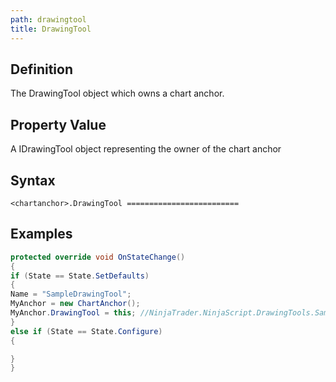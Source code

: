 ```yaml
---
path: drawingtool
title: DrawingTool
---
```


## Definition

The DrawingTool object which owns a chart anchor.

## Property Value

A IDrawingTool object representing the owner of the chart anchor

## Syntax

`<chartanchor>.DrawingTool
=========================`

## Examples

```csharp
protected override void OnStateChange()
{
if (State == State.SetDefaults)
{
Name = "SampleDrawingTool";
MyAnchor = new ChartAnchor();
MyAnchor.DrawingTool = this; //NinjaTrader.NinjaScript.DrawingTools.SampleDrawingTool
}
else if (State == State.Configure)
{

}
}
```
